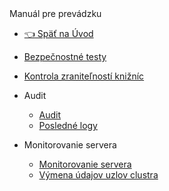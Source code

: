 <div class="sidebar-section">Manuál pre prevádzku</div>

- [:point_left: Späť na Úvod](/?back)

- [Bezpečnostné testy](/sysadmin/pentests/README.md)
- [Kontrola zraniteľností knižníc](/sysadmin/dependency-check/README.md)
- Audit
  - [Audit](/sysadmin/audit/README.md)
  - [Posledné logy](/sysadmin/audit/memory-logging.md)
- Monitorovanie servera
  - [Monitorovanie servera](/sysadmin/monitoring/README.md)
  - [Výmena údajov uzlov clustra](/sysadmin/monitoring/nodes-logic.md)